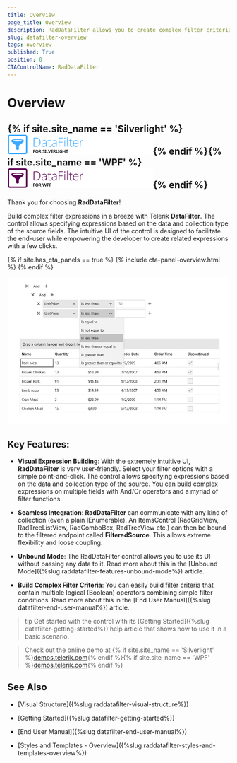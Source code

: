 ```yaml
---
title: Overview
page_title: Overview
description: RadDataFilter allows you to create complex filter criteria within unlimited number of filter conditions combined by logical operators.
slug: datafilter-overview
tags: overview
published: True
position: 0
CTAControlName: RadDataFilter
---
```


# Overview


## {% if site.site_name == 'Silverlight' %}![](images/RadDataFilter_SL.png){% endif %}{% if site.site_name == 'WPF' %}![](images/RadDataFilter_WPF.png){% endif %}

Thank you for choosing __RadDataFilter__!        

Build complex filter expressions in a breeze with Telerik __DataFilter__. The control allows specifying expressions based on the data and collection type of the source fields. The intuitive UI of the control is designed to facilitate the end-user while empowering the developer to create related expressions with a few clicks.

{% if site.has_cta_panels == true %}
{% include cta-panel-overview.html %}
{% endif %}
        
![](images/datafilter_overview.jpg)

## Key Features:        

* __Visual Expression Building__: With the extremely intuitive UI, __RadDataFilter__ is very user-friendly. Select your filter options with a simple point-and-click. The control allows specifying expressions based on the data and collection type of the source. You can build complex expressions on multiple fields with And/Or operators and a myriad of filter functions.

* __Seamless Integration__: __RadDataFilter__ can communicate with any kind of collection (even a plain IEnumerable). An ItemsControl (RadGridView, RadTreeListView, RadComboBox, RadTreeView etc.) can then be bound to the filtered endpoint called __FilteredSource__. This allows extreme flexibility and loose coupling.

* __Unbound Mode__: The RadDataFilter control allows you to use its UI without passing any data to it. Read more about this in the [Unbound Mode]({%slug raddatafilter-features-unbound-mode%}) article.

* __Build Complex Filter Criteria__: You can easily build filter criteria that contain multiple logical (Boolean) operators combining simple filter conditions. Read more about this in the [End User Manual]({%slug datafilter-end-user-manual%}) article.

>tip Get started with the control with its [Getting Started]({%slug datafilter-getting-started%}) help article that shows how to use it in a basic scenario.

> Check out the online demo at {% if site.site_name == 'Silverlight' %}[demos.telerik.com](https://demos.telerik.com/silverlight/#DataFilter){% endif %}{% if site.site_name == 'WPF' %}[demos.telerik.com](https://demos.telerik.com/wpf/){% endif %}

## See Also

 * [Visual Structure]({%slug raddatafilter-visual-structure%})
 * [Getting Started]({%slug datafilter-getting-started%})

 * [End User Manual]({%slug datafilter-end-user-manual%})

 * [Styles and Templates - Overview]({%slug raddatafilter-styles-and-templates-overview%})
